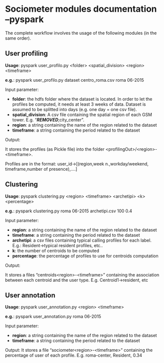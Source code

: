 # Sociometer modules documentation –pyspark

The complete workflow involves the usage of the following modules (in the same order).

## User profiling

**Usage**: pyspark user_profilo.py \<folder\> \<spatial_division\> \<region\> \<timeframe\>

**e.g.**: pyspark user_profilo.py dataset centro_roma.csv roma 06-2015

Input parameter:
- **folder**: the hdfs folder where the dataset is located. In order to let the profiles be computed, it needs at least 3 weeks of data. Dataset is assumed to be splitted into days (e.g. one day = one csv file).
- **spatial_division**: A csv file containing the spatial region of each GSM tower. E.g. “***REMOVED***;city_center”.
- **region**: a string containing the name of the region related to the dataset
- **timeframe**: a string containing the period related to the dataset

Output:

It stores the profiles (as Pickle file) into the folder \<profilingOut\>/\<region\>-\<timeframe\>.

Profiles are in the format: user_id->[(region,week n.,workday/weekend, timeframe,number of presence),….]

## Clustering

**Usage**: pyspark clustering.py \<region\> \<timeframe\> \<archetipi\> \<k\> \<percentage\>

**e.g.**: pyspark clustering.py roma 06-2015 archetipi.csv 100 0.4

Input parameter:
- **region**: a string containing the name of the region related to the dataset
- **timeframe**: a string containing the period related to the dataset
- **archetipi**: a csv files containing typical calling profiles for each label. E.g.: Resident->typical resident profiles, etc..
- **k**: the number of centroids to be computed
- **percentage**: the percentage of profiles to use for centroids computation

Output:

It stores a files “centroids\<region\>-\<timeframe\>” containing the association between each centroid and the user type. E.g. Centroid1->resident, etc

## User annotation

**Usage**: pyspark user_annotation.py \<region\> \<timeframe\>

**e.g.**: pyspark user_annotation.py roma 06-2015

Input parameter:

- **region**: a string containing the name of the region related to the dataset
- **timeframe**: a string containing the period related to the dataset

Output:
It stores a file “sociometer\<region\>-\<timeframe\>” containing the percentage of user of each profile.
E.g.  roma-center, Resident, 0.34

